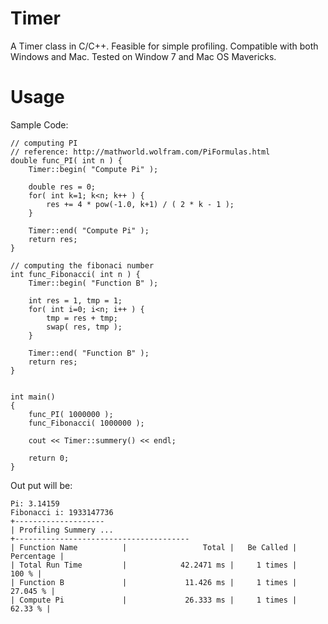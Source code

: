 Timer
======

A Timer class in C/C++. Feasible for simple profiling. Compatible with both Windows and Mac. Tested on Window 7 and Mac OS Mavericks. 


Usage
======

Sample Code:
    
    // computing PI
    // reference: http://mathworld.wolfram.com/PiFormulas.html
    double func_PI( int n ) {
    	Timer::begin( "Compute Pi" ); 
    
    	double res = 0;
    	for( int k=1; k<n; k++ ) {
    		res += 4 * pow(-1.0, k+1) / ( 2 * k - 1 ); 
    	}
    
    	Timer::end( "Compute Pi" ); 
    	return res;
    }
    
    // computing the fibonaci number
    int func_Fibonacci( int n ) {
    	Timer::begin( "Function B" ); 
    	
    	int res = 1, tmp = 1;
    	for( int i=0; i<n; i++ ) {
    		tmp = res + tmp; 
    		swap( res, tmp ); 
    	}
    	
    	Timer::end( "Function B" ); 
    	return res;
    }
    
    
    int main()
    {
        func_PI( 1000000 );
        func_Fibonacci( 1000000 );
    	
    	cout << Timer::summery() << endl; 
    
    	return 0; 
    }

Out put will be:

    Pi: 3.14159
    Fibonacci i: 1933147736
    +--------------------
    | Profiling Summery ...
    +---------------------------------------
    | Function Name          |                 Total |   Be Called |  Percentage |
    | Total Run Time         |            42.2471 ms |     1 times |       100 % |
    | Function B             |             11.426 ms |     1 times |    27.045 % |
    | Compute Pi             |             26.333 ms |     1 times |     62.33 % |
    
  
